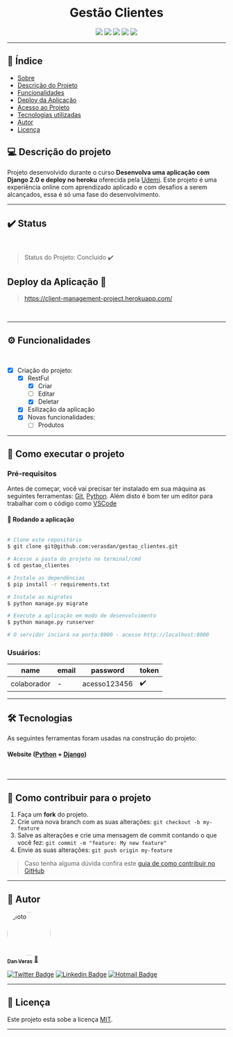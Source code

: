 <h1 align="center"> Gestão Clientes </h1>

<p align="center">
  <img src="https://img.shields.io/static/v1?label=django&message=framework&color=blue&style=for-the-badge&logo=DJANGO"/>
  <img src="https://img.shields.io/static/v1?label=Heroku&message=deploy&color=blue&style=for-the-badge&logo=heroku"/>
  <img src="http://img.shields.io/static/v1?label=License&message=MIT&color=green&style=for-the-badge"/>
  <img src="http://img.shields.io/static/v1?label=Python&message=3.10.5&color=blue&style=for-the-badge&logo=Python"/>
  <img src="http://img.shields.io/static/v1?label=STATUS&message=EM%20DESENVOLVIMENTO&color=RED&style=for-the-badge"/>
</p>

---

## :small_blue_diamond: Índice 

* [Sobre](#-sobre-o-projeto)
* [Descrição do Projeto](#descrição-do-Projeto)
* [Funcionalidades](#-funcionalidades)
* [Deploy da Aplicação](#deploy-da-aplicação-dash)
* [Acesso ao Projeto](#acesso-ao-projeto)
* [Tecnologias utilizadas](#tecnologias-utilizadas)
* [Autor](#-autor)
* [Licença](#licença)

## 💻 Descrição do projeto

Projeto desenvolvido durante o curso **Desenvolva uma aplicação com Django 2.0 e deploy no heroku** oferecida pela [Udemi](https://www.udemy.com/course/django-20-heroku/).
Este projeto é uma experiência online com aprendizado aplicado e com desafios a serem alcançados, essa é só uma fase do desenvolvimento.

---
## :heavy_check_mark: Status
<br>

> Status do Projeto: Concluido :heavy_check_mark:

## Deploy da Aplicação :dash:

> https://client-management-project.herokuapp.com/

<br>

---

## ⚙️ Funcionalidades

<br>

- [x] Criação do projeto:
  - [x] RestFul
    - [x] Criar
    - [ ] Editar
    - [x] Deletar
  - [x] Esilização da aplicação
  - [x] Novas funcionalidades:
    - [ ] Produtos 

---

## 🚀 Como executar o projeto

### Pré-requisitos

Antes de começar, você vai precisar ter instalado em sua máquina as seguintes ferramentas:
[Git](https://git-scm.com), [Python](https://www.python.org/). 
Além disto é bom ter um editor para trabalhar com o código como [VSCode](https://code.visualstudio.com/)

#### 🎲 Rodando a aplicação
```bash

# Clone este repositório
$ git clone git@github.com:verasdan/gestao_clientes.git

# Acesse a pasta do projeto no terminal/cmd
$ cd gestao_clientes

# Instale as dependências
$ pip install -r requirements.txt

# Instale as migrates
$ python manage.py migrate

# Execute a aplicação em modo de desenvolvimento
$ python manage.py runserver

# O servidor inciará na porta:8000 - acesse http://localhost:8000 

```

### Usuários: 

| name  | email | password | token |
| -------- |-------- |-------- |-------- |
| colaborador | - |acesso123456|:heavy_check_mark:|

---

## 🛠 Tecnologias

As seguintes ferramentas foram usadas na construção do projeto:

#### **Website**  ([Python](https://www.python.org/)  +  [Django](https://www.djangoproject.com/))

<br>

---

## 💪 Como contribuir para o projeto

1. Faça um **fork** do projeto.
2. Crie uma nova branch com as suas alterações: `git checkout -b my-feature`
3. Salve as alterações e crie uma mensagem de commit contando o que você fez: `git commit -m "feature: My new feature"`
4. Envie as suas alterações: `git push origin my-feature`
> Caso tenha alguma dúvida confira este [guia de como contribuir no GitHub](./CONTRIBUTING.md)

---

## 🦸 Autor

<a href="https://github.com/verasdan">
 <img style="border-radius: 50%;" src="https://media.discordapp.net/attachments/891798888594436199/980284436954357780/perfil_dan.jpg?width=406&height=406" width="100px;" alt="foto"/>
 <br />
 <sub><b>Dan Veras</b></sub></a> <a href="https://github.com/verasdan" title="">🚀</a>
 <br />

  [![Twitter Badge](https://img.shields.io/badge/-@veras_dan-1ca0f1?style=flat-square&labelColor=1ca0f1&logo=twitter&logoColor=white&link=https://twitter.com/veras_dan)](https://twitter.com/veras_dan) [![Linkedin Badge](https://img.shields.io/badge/-Danilo_Veras-blue?style=flat-square&logo=Linkedin&logoColor=white&link=https://www.linkedin.com/in/verasdanilo/)](https://www.linkedin.com/in/verasdanilo/) 
  [![Hotmail Badge](https://img.shields.io/badge/-veras_dan@hotmail.com-0078D4?style=flat-square&logo=microsoft-outlook&logoColor=white&link=mailto:veras_dan@hotmail.com)](mailto:veras_dan@hotmail.com)

---

## 📝 Licença

Este projeto esta sobe a licença [MIT](./LICENSE).

---